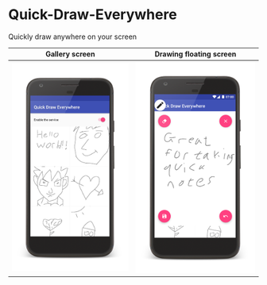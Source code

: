 # Quick-Draw-Everywhere
Quickly draw anywhere on your screen

| Gallery screen | Drawing floating screen |
|:-:|:-:|
| ![Gallery](art/gallery.png) | ![Draw](art/draw.png)
